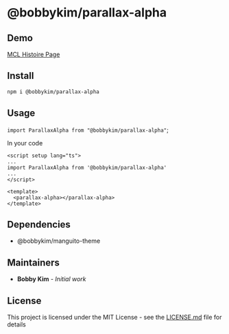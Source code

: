 # @bobbykim/parallax-alpha

## Demo

[MCL Histoire Page](https://manguito-component-library.vercel.app/story/src-stories-sections-parallax-parallax-story-vue?variantId=src-stories-sections-parallax-parallax-story-vue-0)

## Install

```sh
npm i @bobbykim/parallax-alpha
```

## Usage

`import ParallaxAlpha from "@bobbykim/parallax-alpha"`;

In your code

```vue
<script setup lang="ts">
...
import ParallaxAlpha from '@bobbykim/parallax-alpha'
...
</script>

<template>
  <parallax-alpha></parallax-alpha>
</template>
```

## Dependencies

- @bobbykim/manguito-theme

## Maintainers

- **Bobby Kim** - _Initial work_

## License

This project is licensed under the MIT License - see the [LICENSE.md](./LICENSE.md) file for details
